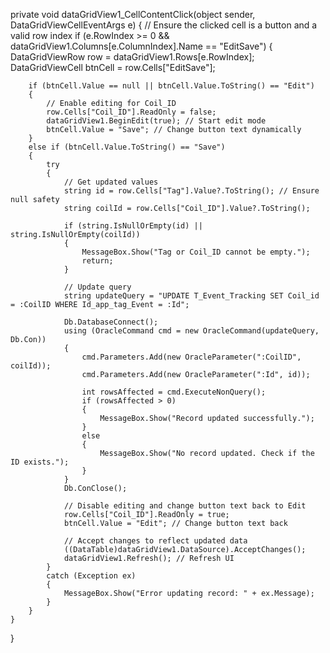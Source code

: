 private void dataGridView1_CellContentClick(object sender, DataGridViewCellEventArgs e)
{
    // Ensure the clicked cell is a button and a valid row index
    if (e.RowIndex >= 0 && dataGridView1.Columns[e.ColumnIndex].Name == "EditSave")
    {
        DataGridViewRow row = dataGridView1.Rows[e.RowIndex];
        DataGridViewCell btnCell = row.Cells["EditSave"];

        if (btnCell.Value == null || btnCell.Value.ToString() == "Edit")
        {
            // Enable editing for Coil_ID
            row.Cells["Coil_ID"].ReadOnly = false;
            dataGridView1.BeginEdit(true); // Start edit mode
            btnCell.Value = "Save"; // Change button text dynamically
        }
        else if (btnCell.Value.ToString() == "Save")
        {
            try
            {
                // Get updated values
                string id = row.Cells["Tag"].Value?.ToString(); // Ensure null safety
                string coilId = row.Cells["Coil_ID"].Value?.ToString();

                if (string.IsNullOrEmpty(id) || string.IsNullOrEmpty(coilId))
                {
                    MessageBox.Show("Tag or Coil_ID cannot be empty.");
                    return;
                }

                // Update query
                string updateQuery = "UPDATE T_Event_Tracking SET Coil_id = :CoilID WHERE Id_app_tag_Event = :Id";

                Db.DatabaseConnect();
                using (OracleCommand cmd = new OracleCommand(updateQuery, Db.Con))
                {
                    cmd.Parameters.Add(new OracleParameter(":CoilID", coilId));
                    cmd.Parameters.Add(new OracleParameter(":Id", id));

                    int rowsAffected = cmd.ExecuteNonQuery();
                    if (rowsAffected > 0)
                    {
                        MessageBox.Show("Record updated successfully.");
                    }
                    else
                    {
                        MessageBox.Show("No record updated. Check if the ID exists.");
                    }
                }
                Db.ConClose();

                // Disable editing and change button text back to Edit
                row.Cells["Coil_ID"].ReadOnly = true;
                btnCell.Value = "Edit"; // Change button text back
                
                // Accept changes to reflect updated data
                ((DataTable)dataGridView1.DataSource).AcceptChanges();
                dataGridView1.Refresh(); // Refresh UI
            }
            catch (Exception ex)
            {
                MessageBox.Show("Error updating record: " + ex.Message);
            }
        }
    }
}